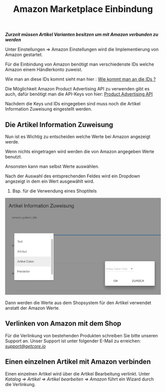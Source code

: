 ﻿---
layout: post
title: Amazon Marketplace Einbindung
tags: multichannel
permalink: /multichannel/:title
---


***Zurzeit  müssen Artikel Varianten besitzen um mit Amazon verbunden zu werden***


Unter Einstellungen => Amazon Einstellungen wird die Implementierung von Amazon gestartet.


Für die Einbindung von Amazon benötigt man verschiedenste IDs welche Amazon einem Händlerkonto zuweist.


Wie man an diese IDs kommt sieht man hier : [Wie kommt man an die IDs ?][1]


Die Möglichkeit Amazon Product Advertising API zu verwenden gibt es auch, dafür benötigt man die API-Keys von hier: [Product Advertising API][2]


Nachdem die Keys und IDs eingegeben sind muss noch die Artikel Information Zuweisung eingestellt werden.


## Die Artikel Information Zuweisung


Nun ist es Wichtig zu entscheiden welche Werte bei Amazon angezeigt werde.


Wenn nichts eingetragen wird werden die von Amazon angegeben Werte benutzt.


Ansonsten kann man selbst Werte auswählen.


Nach der Auswahl des entsprechenden Feldes wird ein Dropdown angezeigt in dem ein Wert ausgewählt wird.


1. Bsp. für die Verwendung eines Shoptitels


![dropdown][img1]


Dann werden die Werte aus dem Shopsystem für den Artikel verwendet anstatt der Amazon Werte.


## Verlinken von Amazon mit dem Shop


Für die Verlinkung von bestehenden Produkten schreiben Sie bitte unseren Support an.
Unser Support ist unter folgender E-Mail zu erreichen: *support@getcore.io*


## Einen einzelnen Artikel mit Amazon verbinden


Einen einzelnen Artikel wird über die Artikel Bearbeitung verlinkt. Unter  *Katalog => Artikel => Artikel bearbeiten => Amazon* führt ein Wizard durch  die Verlinkung.






[1]: https://developer.amazonservices.de/gp/mws/faq.html
[2]: https://partnernet.amazon.de/gp/advertising/api/detail/main.html
[img1]: /img/multichannel/amazon_dropdown.png